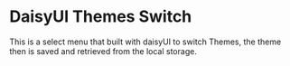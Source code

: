 # DaisyUI Themes Switch

This is a select menu that built with daisyUI to switch Themes, the theme then is saved and retrieved from the local storage.